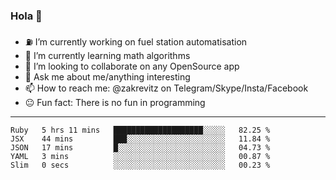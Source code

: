 ### Hola 👋
- ⛽️ I’m currently working on fuel station automatisation
- 🧮 I’m currently learning math algorithms
- 👀 I’m looking to collaborate on any OpenSource app
- 💬 Ask me about me/anything interesting
- 📫 How to reach me: @zakrevitz on Telegram/Skype/Insta/Facebook
- 😐 Fun fact: There is no fun in programming


---
<!--START_SECTION:waka-->
```text
Ruby   5 hrs 11 mins   ████████████████████░░░░░   82.25 % 
JSX    44 mins         ███░░░░░░░░░░░░░░░░░░░░░░   11.84 % 
JSON   17 mins         █░░░░░░░░░░░░░░░░░░░░░░░░   04.73 % 
YAML   3 mins          ░░░░░░░░░░░░░░░░░░░░░░░░░   00.87 % 
Slim   0 secs          ░░░░░░░░░░░░░░░░░░░░░░░░░   00.23 %
```
<!--END_SECTION:waka-->
